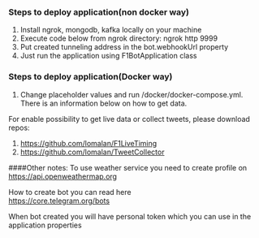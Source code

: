 ### Steps to deploy application(non docker way)
1. Install ngrok, mongodb, kafka locally on your machine
2. Execute code below from ngrok directory:
   ngrok http 9999
3. Put created tunneling address in the bot.webhookUrl property 
4. Just run the application using F1BotApplication class

### Steps to deploy application(Docker way)
1. Change placeholder values and run /docker/docker-compose.yml. 
There is an information below on how to get data. 

For enable possibility to get live data or collect tweets, please download repos: 
1. https://github.com/lomalan/F1LiveTiming
2. https://github.com/lomalan/TweetCollector



####Other notes:
To use weather service you need to create profile on https://api.openweathermap.org

How to create bot you can read here  
https://core.telegram.org/bots

When bot created you will have personal token which you can use in the application properties
